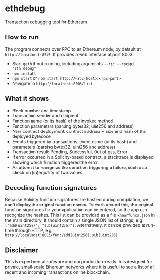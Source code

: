 # ethdebug
Transaction debugging tool for Ethereum

## How to run
The program connects over RPC to an Ethereum node, by default at `http://localhost:8545`. It provides a web interface at port 8003.
- Start `geth` if not running, including arguments `--rpc --rpcapi "eth,debug"`
- `npm install`
- `npm start` or `npm start http://<rpc-host>:<rpc-port>`
- Navigate to `http://localhost:8003/list`

## What it shows
* Block number and timestamp
* Transaction sender and recipient
* Function name (or its hash) of the invoked method
* Function parameters (parsing bytes32, uint256 and address)
* New contract deployment: contract address + size and hash of the deployed bytecode
* Events triggered by transactions: event name (or its hash) and parameters (parsing bytes32, uint256 and address)
* Transaction result: Pending, Successful, Out of gas, Error
* If error occurred in a Solidity-based contract, a stacktrace is displayed showing which function triggered the error.
* An attempt to recognize the condition triggering a failure, such as a check on (in)equality of two values.

## Decoding function signatures
Because Solidity function signatures are hashed during compilation, we can't display the original function names.
To work around this, the original function signatures for your application can be entered, so the app can recognize the hashes.
This list can be provided as a file `knownfuncs.json` in the main directory. It should contain a single JSON list of strings, e.g. `["add(uint256)", "sub(uint256)"]`. Alternatively, it can be provided at run-time through HTTP, e.g. `http://localhost:8003/func/add(uint256);sub(uint256)`

## Disclaimer
This is experimental software and not production-ready. It is designed for private, small-scale Ethereum networks where it is useful to see a list of all recent and incoming transactions on the blockchain.
